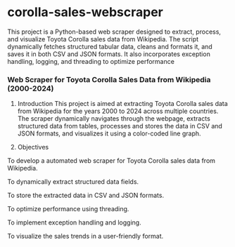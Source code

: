 # corolla-sales-webscraper
This project is a Python-based web scraper designed to extract, process, and visualize Toyota Corolla sales data from Wikipedia. The script dynamically fetches structured tabular data, cleans and formats it, and saves it in both CSV and JSON formats. It also incorporates exception handling, logging, and threading to optimize performance
### Web Scraper for Toyota Corolla Sales Data from Wikipedia (2000-2024)

1. Introduction
This project is aimed at extracting Toyota Corolla sales data from Wikipedia for the years 2000 to 2024 across multiple countries. The scraper dynamically navigates through the webpage, extracts structured data from tables, processes and stores the data in CSV and JSON formats, and visualizes it using a color-coded line graph.

2. Objectives

To develop a automated web scraper for Toyota Corolla sales data from Wikipedia.

To dynamically extract structured data fields.

To store the extracted data in CSV and JSON formats.

To optimize performance using threading.

To implement exception handling and logging.

To visualize the sales trends in a user-friendly format.
